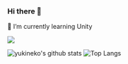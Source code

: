 ### Hi there 👋
  
🌱 I’m currently learning Unity  

![](https://komarev.com/ghpvc/?username=junki-gnct&style=flat-square)
  
  
![yukineko's github stats](https://github-readme-stats.vercel.app/api?username=junki-gnct&count_private=true&show_icons=true&theme=dracula)
![Top Langs](https://github-readme-stats.vercel.app/api/top-langs/?username=junki-gnct&layout=compact&theme=dracula)

<!-- ![trophy](https://github-profile-trophy.vercel.app/?username=junki-gnct&theme=dracula) -->
